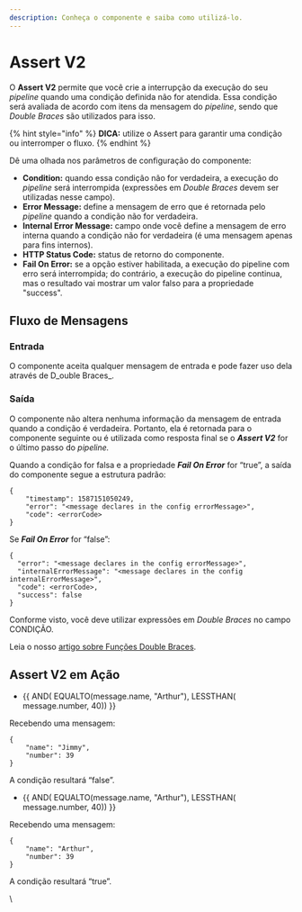 ```yaml
---
description: Conheça o componente e saiba como utilizá-lo.
---
```


# Assert V2

O **Assert V2** permite que você crie a interrupção da execução do seu _pipeline_ quando uma condição definida não for atendida. Essa condição será avaliada de acordo com itens da mensagem do _pipeline_, sendo que _Double Braces_ são utilizados para isso.

{% hint style="info" %}
**DICA:** utilize o Assert para garantir uma condição ou interromper o fluxo.
{% endhint %}

Dê uma olhada nos parâmetros de configuração do componente:

* **Condition:** quando essa condição não for verdadeira, a execução do _pipeline_ será interrompida (expressões em _Double Braces_ devem ser utilizadas nesse campo).
* **Error Message:** define a mensagem de erro que é retornada pelo _pipeline_ quando a condição não for verdadeira.
* **Internal Error Message:** campo onde você define a mensagem de erro interna quando a condição não for verdadeira (é uma mensagem apenas para fins internos).
* **HTTP Status Code:** status de retorno do componente.
* **Fail On Error:** se a opção estiver habilitada, a execução do pipeline com erro será interrompida; do contrário, a execução do pipeline continua, mas o resultado vai mostrar um valor falso para a propriedade "success".

## Fluxo de Mensagens <a href="#fluxo-de-mensagens" id="fluxo-de-mensagens"></a>

### Entrada <a href="#entrada" id="entrada"></a>

O componente aceita qualquer mensagem de entrada e pode fazer uso dela através de D_ouble Braces_.

### **Saída** <a href="#sada" id="sada"></a>

O componente não altera nenhuma informação da mensagem de entrada quando a condição é verdadeira. Portanto, ela é retornada para o componente seguinte ou é utilizada como resposta final se o _**Assert V2**_ for o último passo do _pipeline._

Quando a condição for falsa e a propriedade _**Fail On Error**_ for “true”, a saída do componente segue a estrutura padrão:

```
{  
    "timestamp": 1587151050249,  
    "error": "<message declares in the config errorMessage>",  
    "code": <errorCode>
}
```

Se _**Fail On Error**_ for “false”:

```
{
  "error": "<message declares in the config errorMessage>",
  "internalErrorMessage": "<message declares in the config internalErrorMessage>",
  "code": <errorCode>,
  "success": false
}
```

Conforme visto, você deve utilizar expressões em _Double Braces_ no campo CONDIÇÃO.

Leia o nosso [artigo sobre Funções Double Braces](https://docs.digibee.com/documentation/v/pt-br/build/funcoes-double-braces).

## Assert V2 em Ação <a href="#assert-v2-em-ao" id="assert-v2-em-ao"></a>

* \{{ AND( EQUALTO(message.name, "Arthur"), LESSTHAN( message.number, 40)) \}}

Recebendo uma mensagem:

```
{  
    "name": "Jimmy",  
    "number": 39
}
```

A condição resultará “false”.

* \{{ AND( EQUALTO(message.name, "Arthur"), LESSTHAN( message.number, 40)) \}}

Recebendo uma mensagem:

```
{  
    "name": "Arthur",  
    "number": 39
}
```

A condição resultará “true”.

\
